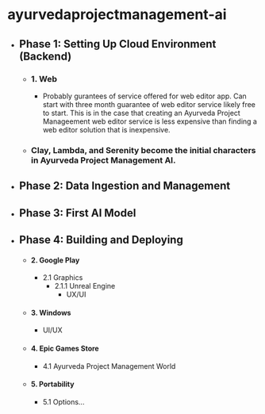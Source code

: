 # ayurvedaprojectmanagement-ai

- ## Phase 1: Setting Up Cloud Environment (Backend)
  - ### 1. Web
    - Probably gurantees of service offered for web editor app. Can start with three month guarantee of web editor service likely free to start. This is in the case that creating an Ayurveda Project Manageement web editor service is less expensive than finding a web editor solution that is inexpensive.
  - ### Clay, Lambda, and Serenity become the initial characters in Ayurveda Project Management AI.

- ## Phase 2: Data Ingestion and Management
- ## Phase 3: First AI Model
- ## Phase 4: Building and Deploying
    - #### 2. Google Play
      - 2.1 Graphics
        - 2.1.1 Unreal Engine
          - UX/UI
    - #### 3. Windows
      - UI/UX
    - #### 4. Epic Games Store
      - 4.1 Ayurveda Project Management World
    - #### 5. Portability
      - 5.1 Options...
